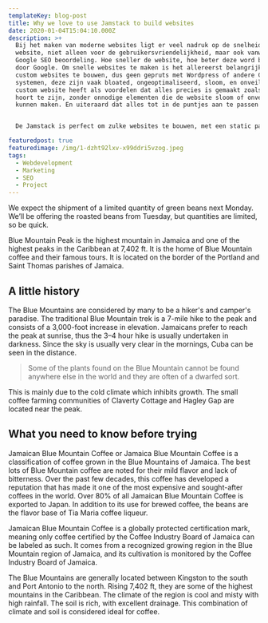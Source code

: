 ```yaml
---
templateKey: blog-post
title: Why we love to use Jamstack to build websites
date: 2020-01-04T15:04:10.000Z
description: >+
  Bij het maken van moderne websites ligt er veel nadruk op de snelheid van de
  website, niet alleen voor de gebruikersvriendelijkheid, maar ook vanwege de
  Google SEO beoordeling. Hoe sneller de website, hoe beter deze word beoordeeld
  door Google. Om snelle websites te maken is het allereerst belangrijk om
  custom websites te bouwen, dus geen gepruts met Wordpress of andere CMS
  systemen, deze zijn vaak bloated, ongeoptimaliseerd, sloom, en onveilig. Een
  custom website heeft als voordelen dat alles precies is gemaakt zoals het
  hoort te zijn, zonder onnodige elementen die de website sloom of onveilig
  kunnen maken. En uiteraard dat alles tot in de puntjes aan te passen is.


  De Jamstack is perfect om zulke websites te bouwen, met een static page generator zoals Gatsby, kunnen wij supersnelle PWA's (Progressive Web Apps) bouwen, met alle customize-baarheid en modulariteit (en dus schaalbaarheid) van React Javascript, en de super handige backend features en CDN voordelen van Netlify. 

featuredpost: true
featuredimage: /img/1-dzht92lxv-x99ddri5vzog.jpeg
tags:
  - Webdevelopment
  - Marketing
  - SEO
  - Project
---
```


We expect the shipment of a limited quantity of green beans next Monday. We’ll be offering the roasted beans from Tuesday, but quantities are limited, so be quick.

Blue Mountain Peak is the highest mountain in Jamaica and one of the highest peaks in the Caribbean at 7,402 ft. It is the home of Blue Mountain coffee and their famous tours. It is located on the border of the Portland and Saint Thomas parishes of Jamaica.

## A little history

The Blue Mountains are considered by many to be a hiker's and camper's paradise. The traditional Blue Mountain trek is a 7-mile hike to the peak and consists of a 3,000-foot increase in elevation. Jamaicans prefer to reach the peak at sunrise, thus the 3–4 hour hike is usually undertaken in darkness. Since the sky is usually very clear in the mornings, Cuba can be seen in the distance.

>Some of the plants found on the Blue Mountain cannot be found anywhere else in the world and they are often of a dwarfed sort.

This is mainly due to the cold climate which inhibits growth. The small coffee farming communities of Claverty Cottage and Hagley Gap are located near the peak.

## What you need to know before trying

Jamaican Blue Mountain Coffee or Jamaica Blue Mountain Coffee is a classification of coffee grown in the Blue Mountains of Jamaica. The best lots of Blue Mountain coffee are noted for their mild flavor and lack of bitterness. Over the past few decades, this coffee has developed a reputation that has made it one of the most expensive and sought-after coffees in the world. Over 80% of all Jamaican Blue Mountain Coffee is exported to Japan. In addition to its use for brewed coffee, the beans are the flavor base of Tia Maria coffee liqueur.

Jamaican Blue Mountain Coffee is a globally protected certification mark, meaning only coffee certified by the Coffee Industry Board of Jamaica can be labeled as such. It comes from a recognized growing region in the Blue Mountain region of Jamaica, and its cultivation is monitored by the Coffee Industry Board of Jamaica.

The Blue Mountains are generally located between Kingston to the south and Port Antonio to the north. Rising 7,402 ft, they are some of the highest mountains in the Caribbean. The climate of the region is cool and misty with high rainfall. The soil is rich, with excellent drainage. This combination of climate and soil is considered ideal for coffee.
